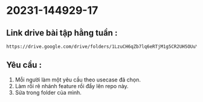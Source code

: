 # 20231-144929-17

## Link drive bài tập hằng tuần :
```
https://drive.google.com/drive/folders/1LzuCH6qZb7lq6eRTjM1g5CR2UH5OUuY_
```

## Yêu cầu : 

1. Mỗi người làm một yêu cầu theo usecase đã chọn.
2. Làm rồi rẽ nhánh feature rồi đẩy lên repo này.
3. Sửa trong folder của mình.


